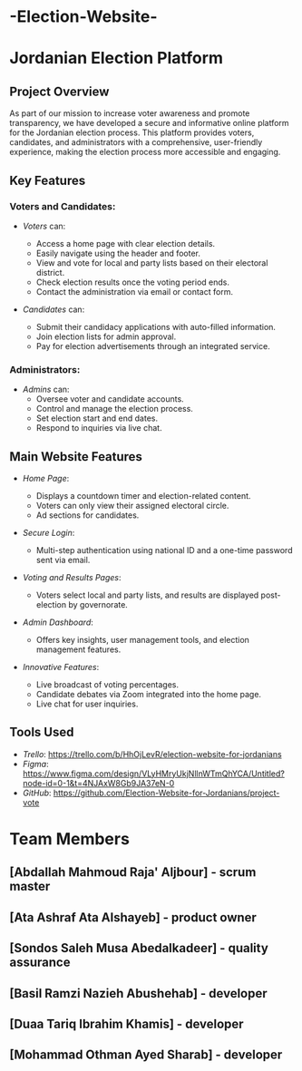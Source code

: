 # -Election-Website-
# Jordanian Election Platform

## Project Overview

As part of our mission to increase voter awareness and promote transparency, we have developed a secure and informative online platform for the Jordanian election process. This platform provides voters, candidates, and administrators with a comprehensive, user-friendly experience, making the election process more accessible and engaging.



## Key Features

### Voters and Candidates:
- *Voters* can:
  - Access a home page with clear election details.
  - Easily navigate using the header and footer.
  - View and vote for local and party lists based on their electoral district.
  - Check election results once the voting period ends.
  - Contact the administration via email or contact form.

- *Candidates* can:
  - Submit their candidacy applications with auto-filled information.
  - Join election lists for admin approval.
  - Pay for election advertisements through an integrated service.

### Administrators:
- *Admins* can:
  - Oversee voter and candidate accounts.
  - Control and manage the election process.
  - Set election start and end dates.
  - Respond to inquiries via live chat.

## Main Website Features

- *Home Page*: 
  - Displays a countdown timer and election-related content. 
  - Voters can only view their assigned electoral circle.
  - Ad sections for candidates.
  
- *Secure Login*: 
  - Multi-step authentication using national ID and a one-time password sent via email.
  
- *Voting and Results Pages*: 
  - Voters select local and party lists, and results are displayed post-election by governorate.

- *Admin Dashboard*: 
  - Offers key insights, user management tools, and election management features.

- *Innovative Features*:
  - Live broadcast of voting percentages.
  - Candidate debates via Zoom integrated into the home page.
  - Live chat for user inquiries.

## Tools Used

- *Trello*: https://trello.com/b/HhOjLevR/election-website-for-jordanians
- *Figma*: https://www.figma.com/design/VLyHMryUkjNllnWTmQhYCA/Untitled?node-id=0-1&t=4NJAxW8Gb9JA37eN-0
- *GitHub*: https://github.com/Election-Website-for-Jordanians/project-vote

# Team Members
## [Abdallah Mahmoud Raja' Aljbour] - scrum master
## [Ata Ashraf Ata Alshayeb] - product owner
## [Sondos Saleh Musa Abedalkadeer] - quality assurance
## [Basil Ramzi Nazieh Abushehab] - developer
## [Duaa Tariq Ibrahim Khamis] - developer
## [Mohammad Othman Ayed Sharab] - developer